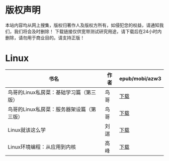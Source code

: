 # 版权声明

本站内容均从网上搜集，版权归著作人及版权方所有，如侵犯您的权益，请通知我们，我们将会及时删除！ 下载链接仅供宽带测试研究用途，请下载后在24小时内删除，请勿用于商业目的。请支持正版！

# Linux

| 书名 | 作者 | epub/mobi/azw3 |
| --- | --- | --- |
| 鸟哥的Linux私房菜：基础学习篇（第三版） | 鸟哥 | [下载](https://url89.ctfile.com/f/31084289-1357022668-37c4df?p=8866) |
| 鸟哥的Linux私房菜：服务器架设篇（第三版） | 鸟哥 | [下载](https://url89.ctfile.com/f/31084289-1357022671-598d7f?p=8866) |
| Linux就该这么学 | 刘遄 | [下载](https://url89.ctfile.com/f/31084289-1357020865-7cfd40?p=8866) |
| Linux环境编程：从应用到内核 | 高峰 | [下载](https://url89.ctfile.com/f/31084289-1357019278-91aa23?p=8866) |
